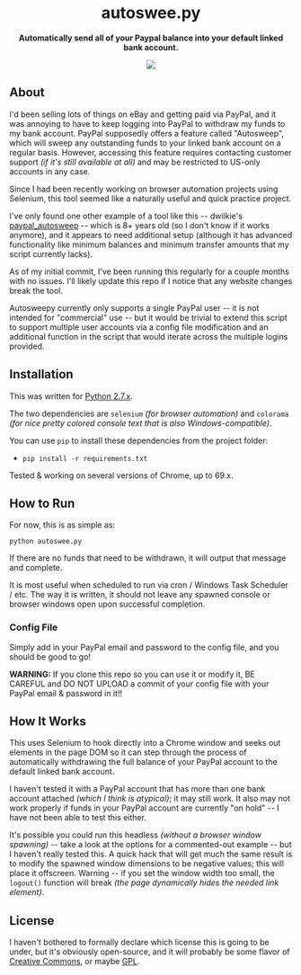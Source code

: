 <h1 align="center">autoswee.py</h1>

<p align="center"><b>Automatically send all of your Paypal balance into your default linked bank account.</b></p>

<p align="center">
  <img src="https://raw.github.com/Wingman4l7/autosweepy/master/screenshot.png"/>
</p>

## About ##
I'd been selling lots of things on eBay and getting paid via PayPal, and it was annoying to have to keep logging into PayPal to withdraw my funds to my bank account.  PayPal supposedly offers a feature called "Autosweep", which will sweep any outstanding funds to your linked bank account on a regular basis.  However, accessing this feature requires contacting customer support *(if it's still available at all)* and may be restricted to US-only accounts in any case.

Since I had been recently working on browser automation projects using Selenium, this tool seemed like a naturally useful and quick practice project.

I've only found one other example of a tool like this -- dwilkie's [paypal_autosweep](https://github.com/dwilkie/paypal_autosweep) -- which is 8+ years old (so I don't know if it works anymore), and it appears to need additional setup (although it has advanced functionality like minimum balances and minimum transfer amounts that my script currently lacks).

As of my initial commit, I've been running this regularly for a couple months with no issues.  I'll likely update this repo if I notice that any website changes break the tool.

Autosweepy currently only supports a single PayPal user -- it is not intended for "commercial" use -- but it would be trivial to extend this script to support multiple user accounts via a config file modification and an additional function in the script that would iterate across the multiple logins provided.

## Installation ##
This was written for [Python 2.7.x](https://www.python.org/downloads/).

The two dependencies are `selenium` *(for browser automation)* and `colorama` *(for nice pretty colored console text that is also Windows-compatible)*.

You can use `pip` to install these dependencies from the project folder:

 - `pip install -r requirements.txt`

Tested & working on several versions of Chrome, up to 69.x.

## How to Run ##
For now, this is as simple as:

	python autoswee.py

If there are no funds that need to be withdrawn, it will output that message and complete.

It is most useful when scheduled to run via cron / Windows Task Scheduler / etc.  The way it is written, it should not leave any spawned console or browser windows open upon successful completion.

### Config File ###
Simply add in your PayPal email and password to the config file, and you should be good to go!

**WARNING:** If you clone this repo so you can use it or modify it, BE CAREFUL and DO NOT UPLOAD a commit of your config file with your PayPal email & password in it!!

## How It Works ##
This uses Selenium to hook directly into a Chrome window and seeks out elements in the page DOM so it can step through the process of automatically withdrawing the full balance of your PayPal account to the default linked bank account.

I haven't tested it with a PayPal account that has more than one bank account attached *(which I think is atypical)*; it may still work.  It also may not work properly if funds in your PayPal account are currently "on hold" -- I have not been able to test this either.

It's possible you could run this headless *(without a browser window spawning)* -- take a look at the options for a commented-out example -- but I haven't really tested this.  A quick hack that will get much the same result is to modify the spawned window dimensions to be negative values; this will place it offscreen.  Warning -- if you set the window width too small, the `logout()` function will break *(the page dynamically hides the needed link element)*.

## License ##
I haven't bothered to formally declare which license this is going to be under, but it's obviously open-source, and it will probably be some flavor of [Creative Commons](http://creativecommons.org/licenses/), or maybe [GPL](http://www.gnu.org/licenses/licenses.html).
